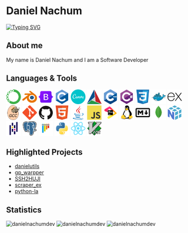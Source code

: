 <!-- markdownlint-disable MD033 MD041-->

<div class="section" style=''>
 <h1>
Daniel Nachum
</h1>
 <a href="https://git.io/typing-svg">
<img alt="Typing SVG" width="None" height="None" style="None" src="https://readme-typing-svg.herokuapp.com?font=Fira+Code&size=20&color=36BCF7FF&pause=250&width=800&height=75&lines=Software%20Developer;Musician;Lifeguard%20%26%20Swimming%20Instructor3D%20Artist"/>
</a>
 <h2>
About me
</h2>
<div class="section" style=''>
 My name is Daniel Nachum and I am a Software Developer
</div>
 <h2>
Languages & Tools
</h2>
<div class="section" style=''>
 <img alt="anaconda" width="40" height="40" style="None" src="https://raw.githubusercontent.com/devicons/devicon/master/icons/anaconda/anaconda-original.svg"/>
 <img alt="blender" width="40" height="40" style="None" src="https://raw.githubusercontent.com/devicons/devicon/master/icons/blender/blender-original.svg"/>
 <img alt="bootstrap" width="40" height="40" style="None" src="https://raw.githubusercontent.com/devicons/devicon/master/icons/bootstrap/bootstrap-original.svg"/>
 <img alt="c" width="40" height="40" style="None" src="https://raw.githubusercontent.com/devicons/devicon/master/icons/c/c-original.svg"/>
 <img alt="canva" width="40" height="40" style="None" src="https://raw.githubusercontent.com/devicons/devicon/master/icons/canva/canva-original.svg"/>
 <img alt="cmake" width="40" height="40" style="None" src="https://raw.githubusercontent.com/devicons/devicon/master/icons/cmake/cmake-original.svg"/>
 <img alt="cplusplus" width="40" height="40" style="None" src="https://raw.githubusercontent.com/devicons/devicon/master/icons/cplusplus/cplusplus-original.svg"/>
 <img alt="csharp" width="40" height="40" style="None" src="https://raw.githubusercontent.com/devicons/devicon/master/icons/csharp/csharp-original.svg"/>
 <img alt="css3" width="40" height="40" style="None" src="https://raw.githubusercontent.com/devicons/devicon/master/icons/css3/css3-original.svg"/>
 <img alt="docker" width="40" height="40" style="None" src="https://raw.githubusercontent.com/devicons/devicon/master/icons/docker/docker-original.svg"/>
 <img alt="express" width="40" height="40" style="None" src="https://raw.githubusercontent.com/devicons/devicon/master/icons/express/express-original.svg"/>
 <img alt="gcc" width="40" height="40" style="None" src="https://raw.githubusercontent.com/devicons/devicon/master/icons/gcc/gcc-original.svg"/>
 <img alt="git" width="40" height="40" style="None" src="https://raw.githubusercontent.com/devicons/devicon/master/icons/git/git-original.svg"/>
 <img alt="github" width="40" height="40" style="None" src="https://raw.githubusercontent.com/devicons/devicon/master/icons/github/github-original.svg"/>
 <img alt="html5" width="40" height="40" style="None" src="https://raw.githubusercontent.com/devicons/devicon/master/icons/html5/html5-original.svg"/>
 <img alt="java" width="40" height="40" style="None" src="https://raw.githubusercontent.com/devicons/devicon/master/icons/java/java-original.svg"/>
 <img alt="javascript" width="40" height="40" style="None" src="https://raw.githubusercontent.com/devicons/devicon/master/icons/javascript/javascript-original.svg"/>
 <img alt="jetbrains" width="40" height="40" style="None" src="https://raw.githubusercontent.com/devicons/devicon/master/icons/jetbrains/jetbrains-original.svg"/>
 <img alt="linux" width="40" height="40" style="None" src="https://raw.githubusercontent.com/devicons/devicon/master/icons/linux/linux-original.svg"/>
 <img alt="markdown" width="40" height="40" style="None" src="https://raw.githubusercontent.com/devicons/devicon/master/icons/markdown/markdown-original.svg"/>
 <img alt="mongodb" width="40" height="40" style="None" src="https://raw.githubusercontent.com/devicons/devicon/master/icons/mongodb/mongodb-original.svg"/>
 <img alt="numpy" width="40" height="40" style="None" src="https://raw.githubusercontent.com/devicons/devicon/master/icons/numpy/numpy-original.svg"/>
 <img alt="pandas" width="40" height="40" style="None" src="https://raw.githubusercontent.com/devicons/devicon/master/icons/pandas/pandas-original.svg"/>
 <img alt="postgresql" width="40" height="40" style="None" src="https://raw.githubusercontent.com/devicons/devicon/master/icons/postgresql/postgresql-original.svg"/>
 <img alt="pytest" width="40" height="40" style="None" src="https://raw.githubusercontent.com/devicons/devicon/master/icons/pytest/pytest-original.svg"/>
 <img alt="python" width="40" height="40" style="None" src="https://raw.githubusercontent.com/devicons/devicon/master/icons/python/python-original.svg"/>
 <img alt="react" width="40" height="40" style="None" src="https://raw.githubusercontent.com/devicons/devicon/master/icons/react/react-original.svg"/>
 <img alt="vim" width="40" height="40" style="None" src="https://raw.githubusercontent.com/devicons/devicon/master/icons/vim/vim-original.svg"/>
</div>
 <h2>
Highlighted Projects
</h2>
<div class="section" style=''>
 <ul>
<li>
 <a href=""https://www.github.com/danielnachumdev/danielutils"">
danielutils
</a>

</li>
<li>
 <a href=""https://www.github.com/danielnachumdev/gp_warpper"">
gp_warpper
</a>

</li>
<li>
 <a href=""https://www.github.com/danielnachumdev/SSH2HUJI"">
SSH2HUJI
</a>

</li>
<li>
 <a href=""https://www.github.com/danielnachumdev/scraper_ex"">
scraper_ex
</a>

</li>
<li>
 <a href=""https://www.github.com/danielnachumdev/python-la"">
python-la
</a>

</li>
</ul>
</div>
 <h2>
Statistics
</h2>
<div class="section" style=''>
 <img alt="danielnachumdev" width="None" height="None" style="None" src="https://github-readme-stats.vercel.app/api/top-langs?username=danielnachumdev&show_icons=true&locale=en&layout=compact&theme=grovbox"/>
 <img alt="danielnachumdev" width="None" height="None" style="None" src="https://github-readme-stats.vercel.app/api?username=danielnachumdev&show_icons=true&locale=en&theme=grovbox"/>
 <img alt="danielnachumdev" width="None" height="None" style="None" src="https://github-readme-streak-stats.herokuapp.com/?user=danielnachumdev&theme=grovbox"/>
</div>
</div>
